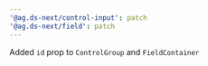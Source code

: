 ```yaml
---
'@ag.ds-next/control-input': patch
'@ag.ds-next/field': patch
---
```


Added `id` prop to `ControlGroup` and `FieldContainer`
